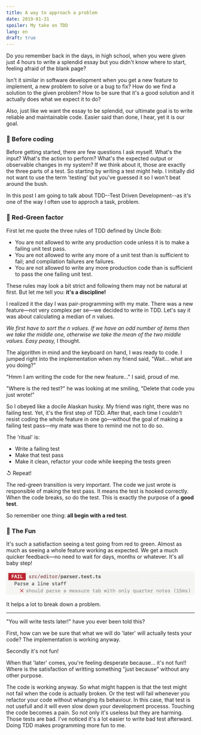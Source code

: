 ```yaml
---
title: A way to approach a problem
date: 2019-01-31
spoiler: My take on TDD
lang: en
draft: true
---
```


Do you remember back in the days, in high school, when you were given just 4 hours to write a splendid essay but you didn't know where to start, feeling afraid of the blank page?

Isn't it similar in software development when you get a new feature to implement, a new problem to solve or a bug to fix? How do we find a solution to the given problem? How to be sure that it's a good solution and it actually does what we expect it to do?

Also, just like we want the essay to be splendid, our ultimate goal is to write reliable and maintainable code. Easier said than done, I hear, yet it is our goal.

### 💭 Before coding

Before getting started, there are few questions I ask myself. What's the input? What's the action to perform? What's the expected output or observable changes in my system? If we think about it, those are exactly the three parts of a test. So starting by writing a test might help. I initially did not want to use the term 'testing' but you've guessed it so I won't beat around the bush.

In this post I am going to talk about TDD--Test Driven Development--as it's one of the way I often use to approch a task, problem.

### 🚦 Red-Green factor

First let me quote the three rules of TDD defined by Uncle Bob:

- You are not allowed to write any production code unless it is to make a failing unit test pass.
- You are not allowed to write any more of a unit test than is sufficient to fail; and compilation failures are failures.
- You are not allowed to write any more production code than is sufficient to pass the one failing unit test.

These rules may look a bit strict and following them may not be natural at first. But let me tell you: **it's a discipline!**

I realized it the day I was pair-programming with my mate. There was a new feature—not very complex per se—we decided to write in TDD. Let's say it was about calculating a median of $n$ values.

_We first have to sort the $n$ values. If we have an odd number of items then we take the middle one, otherwise we take the mean of the two middle values. Easy peasy,_ I thought.

The algorithm in mind and the keyboard on hand, I was ready to code.
I jumped right into the implementation when my friend said, "Wait... what are you doing?"

"Hmm I am writing the code for the new feature..." I said, proud of me.

"Where is the red test?" he was looking at me smiling, "Delete that code you just wrote!"

So I obeyed like a docile Alaskan husky. My friend was right, there was no failing test. Yet, it's the first step of TDD. After that, each time I couldn't resist coding the whole feature in one go—without the goal of making a failing test pass—my mate was there to remind me not to do so.

The 'ritual' is:

- Write a failing test
- Make that test pass
- Make it clean, refactor your code while keeping the tests green

↺ Repeat!

The red-green transition is very important. The code we just wrote is responsible of making the test pass. It means the test is hooked correctly. When the code breaks, so do the test. This is exactly the purpose of a **good test**.

So remember one thing: **all begin with a red test**.

### 🎯 The Fun

It's such a satisfaction seeing a test going from red to green. Almost as much as seeing a whole feature working as expected.
We get a much quicker feedback—no need to wait for days, months or whatever. It's all baby step!

![Making the test pass is rewarding](test_pass.gif)


It helps a lot to break down a problem. 

---

"You will write tests later!" have you ever been told this?

First, how can we be sure that what we will do 'later' will actually tests your code? The implementation is working anyway.

Secondly it's not fun!

When that 'later' comes, you're feeling desperate because... it's not fun!!
Where is the satisfaction of writting something "just because" without any other purpose.

The code is working anyway. So what might happen is that the test might not fail when the code is actually broken. Or the test will fail whenever you refactor your code without whanging its behaviour. In this case, that test is not usefull and it will even slow down your development processs. Touching the code becomes a pain. So not only it's useless but they are harming. Those tests are bad.
I've noticed it's a lot easier to write bad test afterward.
Doing TDD makes programming more fun to me.
